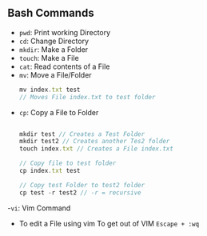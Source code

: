 ## Bash Commands

- `pwd`: Print working Directory
- `cd`: Change Directory
- `mkdir`: Make a Folder
- `touch`: Make a File
- `cat`: Read contents of a File
- `mv`: Move a File/Folder
    ```javascript
    mv index.txt test
    // Moves File index.txt to test folder

    ```
- `cp`: Copy a File to Folder
    ```javascript
    
    mkdir test // Creates a Test Folder
    mkdir test2 // Creates another Tes2 folder
    touch index.txt // Creates a File index.txt

    // Copy file to test folder
    cp index.txt test

    // Copy test Folder to test2 folder
    cp test -r test2 // -r = recursive
    
    ```

-`vi`: Vim Command
- To edit a File using vim
 To get out of VIM
 `Escape + :wq`
